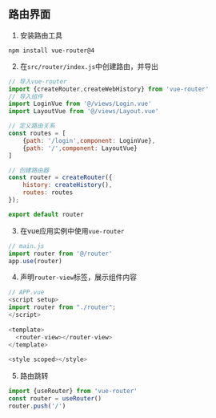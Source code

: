 ## 路由界面
1. 安装路由工具
```shell
npm install vue-router@4
```

2. 在`src/router/index.js`中创建路由，并导出
```js
// 导入vue-router
import {createRouter,createWebHistory} from 'vue-router'
// 导入组件
import LoginVue from '@/views/Login.vue'
import LayoutVue from '@/views/Layout.vue'

// 定义路由关系 
const routes = [
	{path: '/login',component: LoginVue},
	{path: '/',component: LayoutVue}
]

// 创建路由器
const router = createRouter({
	history: createHistory(),
	routes: routes
});

export default router
```

3. 在vue应用实例中使用`vue-router`
```js
// main.js
import router from '@/router'
app.use(router)
```

4. 声明`router-view`标签，展示组件内容
```js
// APP.vue
<script setup>  
import router from "./router";  
</script>  
  
<template>  
  <router-view></router-view>  
</template>  
  
<style scoped></style>
```

5. 路由跳转
```js
import {useRouter} from 'vue-router'
const router = useRouter()
router.push('/')
```